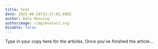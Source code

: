 ```yaml
---
title: Test
date: 2023-08-24T13:17:01.690Z
author: Dale Rensing
authorimage: /img/Avatar1.svg
disable: false
---
```

T﻿ype in your copy here for the articles. Once you've finished the article...